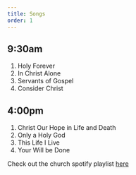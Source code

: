 ```yaml
---
title: Songs
order: 1
---
```


## 9:30am
1. Holy Forever
2. In Christ Alone
3. Servants of Gospel
4. Consider Christ
   
## 4:00pm
1. Christ Our Hope in Life and Death
2. Only a Holy God
3. This Life I Live
4. Your Will be Done

Check out the church spotify playlist [here](https://open.spotify.com/playlist/3gh0ZKXkJBDbNEnZqJJDXj?si=0908aa3f87544643)
